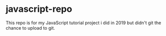 # javascript-repo
This repo is for my JavaScript tutorial project i did in 2019 but didn't git the chance to upload to git. 
